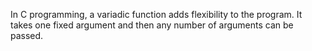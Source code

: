  In C programming, a variadic function adds flexibility to the program. It takes one fixed argument and then any number of arguments can be passed.
